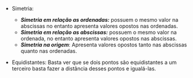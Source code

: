 
- Simetria:  
	- ***Simetria em relação as ordenadas:*** possuem o mesmo valor na abscissas no entanto apresenta valores opostos nas ordenadas.
	- ***Simetria em relação as abscissas:*** possuem o mesmo valor na ordenada, no entanto apresenta valores opostos nas abscissas. 
	- ***Simetria na origem***: Apresenta valores opostos tanto nas abscissas quanto nas ordenadas. 

- Equidistantes: 
	Basta ver que se dois pontos são equidistantes a um terceiro basta fazer a distância desses pontos e igualá-las. 